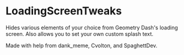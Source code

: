 # LoadingScreenTweaks

Hides various elements of your choice from Geometry Dash's loading screen. Also allows you to set your own custom splash text.

Made with help from dank_meme, Cvolton, and SpaghettDev.